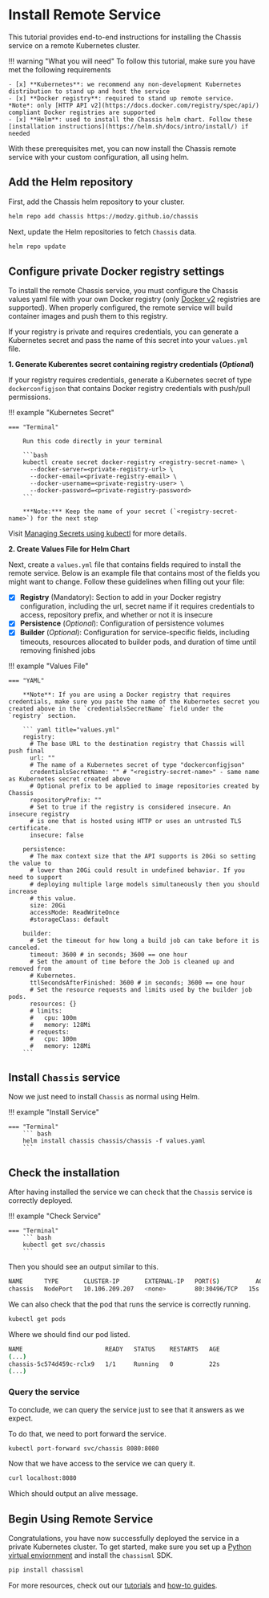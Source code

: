 # Install Remote Service

This tutorial provides end-to-end instructions for installing the Chassis service on a remote Kubernetes cluster. 

!!! warning "What you will need"
    To follow this tutorial, make sure you have met the following requirements

    - [x] **Kubernetes**: we recommend any non-development Kubernetes distribution to stand up and host the service 
    - [x] **Docker registry**: required to stand up remote service. *Note*: only [HTTP API v2](https://docs.docker.com/registry/spec/api/) compliant Docker registries are supported 
    - [x] **Helm**: used to install the Chassis helm chart. Follow these [installation instructions](https://helm.sh/docs/intro/install/) if needed


With these prerequisites met, you can now install the Chassis remote service with your custom configuration, all using helm.

## Add the Helm repository

First, add the Chassis helm repository to your cluster.

```bash
helm repo add chassis https://modzy.github.io/chassis
```

Next, update the Helm repositories to fetch `Chassis` data.

```bash
helm repo update
```

## Configure private Docker registry settings

To install the remote Chassis service, you must configure the Chassis values yaml file with your own Docker registry (only [Docker v2](https://docs.docker.com/registry/spec/api/) registries are supported). When properly configured, the remote service will build container images and push them to this registry.  

If your registry is private and requires credentials, you can generate a Kubernetes secret and pass the name of this secret into your `values.yml` file.

**1. Generate Kuberentes secret containing registry credentials (*Optional*)**

If your registry requires credentials, generate a Kubernetes secret of type `dockerconfigjson` that contains Docker registry credentials with push/pull permissions.

!!! example "Kubernetes Secret"

    === "Terminal"
        
        Run this code directly in your terminal

        ```bash
        kubectl create secret docker-registry <registry-secret-name> \
          --docker-server=<private-registry-url> \
          --docker-email=<private-registry-email> \
          --docker-username=<private-registry-user> \
          --docker-password=<private-registry-password>
        ```

        ***Note:*** Keep the name of your secret (`<registry-secret-name>`) for the next step

Visit [Managing Secrets using kubectl](https://kubernetes.io/docs/tasks/configmap-secret/managing-secret-using-kubectl/) for more details.

**2. Create Values File for Helm Chart**

Next, create a `values.yml` file that contains fields required to install the remote service. Below is an example file that contains most of the fields you might want to change. Follow these guidelines when filling out your file:

- [x] **Registry** (Mandatory): Section to add in your Docker registry configuration, including the url, secret name if it requires credentials to access, repository prefix, and whether or not it is insecure
- [x] **Persistence** (*Optional*): Configuration of persistence volumes
- [x] **Builder** (*Optional*): Configuration for service-specific fields, including timeouts, resources allocated to builder pods, and duration of time until removing finished jobs

!!! example "Values File"

    === "YAML"

        **Note**: If you are using a Docker registry that requires credentials, make sure you paste the name of the Kubernetes secret you created above in the `credentialsSecretName` field under the `registry` section. 

        ``` yaml title="values.yml"
        registry:
          # The base URL to the destination registry that Chassis will push final
          url: ""
          # The name of a Kubernetes secret of type "dockerconfigjson"
          credentialsSecretName: "" # "<registry-secret-name>" - same name as Kubernetes secret created above
          # Optional prefix to be applied to image repositories created by Chassis
          repositoryPrefix: ""
          # Set to true if the registry is considered insecure. An insecure registry
          # is one that is hosted using HTTP or uses an untrusted TLS certificate.
          insecure: false

        persistence:
          # The max context size that the API supports is 20Gi so setting the value to
          # lower than 20Gi could result in undefined behavior. If you need to support
          # deploying multiple large models simultaneously then you should increase
          # this value.
          size: 20Gi
          accessMode: ReadWriteOnce
          #storageClass: default

        builder:
          # Set the timeout for how long a build job can take before it is canceled.
          timeout: 3600 # in seconds; 3600 == one hour
          # Set the amount of time before the Job is cleaned up and removed from
          # Kubernetes.
          ttlSecondsAfterFinished: 3600 # in seconds; 3600 == one hour
          # Set the resource requests and limits used by the builder job pods.
          resources: {}
          # limits:
          #   cpu: 100m
          #   memory: 128Mi
          # requests:
          #   cpu: 100m
          #   memory: 128Mi
        ```


## Install `Chassis` service

Now we just need to install `Chassis` as normal using Helm.

!!! example "Install Service"

    === "Terminal"
        ``` bash
        helm install chassis chassis/chassis -f values.yaml
        ```

## Check the installation

After having installed the service we can check that the `Chassis` service is correctly deployed.

!!! example "Check Service"

    === "Terminal"
        ``` bash
        kubectl get svc/chassis
        ```

Then you should see an output similar to this.

```bash
NAME      TYPE       CLUSTER-IP       EXTERNAL-IP   PORT(S)          AGE
chassis   NodePort   10.106.209.207   <none>        80:30496/TCP   15s
```

We can also check that the pod that runs the service is correctly running.

```bash
kubectl get pods
```

Where we should find our pod listed.

```bash
NAME                       READY   STATUS    RESTARTS   AGE
(...)
chassis-5c574d459c-rclx9   1/1     Running   0          22s
(...)
```

### Query the service

To conclude, we can query the service just to see that it answers as we expect.

To do that, we need to port forward the service.

```bash
kubectl port-forward svc/chassis 8080:8080
```

Now that we have access to the service we can query it.

```bash
curl localhost:8080
```

Which should output an alive message.

## Begin Using Remote Service

Congratulations, you have now successfully deployed the service in a private Kubernetes cluster. To get started, make sure you set up a [Python virtual enviornment](https://realpython.com/what-is-pip/#using-pip-in-a-python-virtual-environment) and install the `chassisml` SDK.

```bash
pip install chassisml
```

For more resources, check out our [tutorials](../tutorials/index.md) and [how-to guides](../how-to-guides/index.md).
